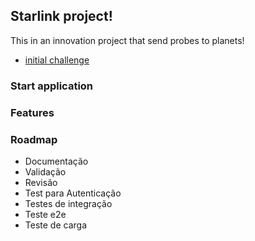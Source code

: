 ## Starlink project!

This in an innovation project that send probes to planets!

- [initial challenge](docs/challenge.md)

### Start application
### Features
### Roadmap
- Documentação
- Validação
- Revisão
- Test para Autenticação
- Testes de integração
- Teste e2e
- Teste de carga